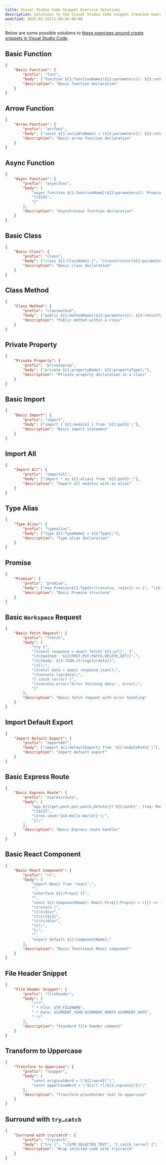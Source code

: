 ```yaml
---
title: Visual Studio Code Snippet Exercise Solutions
description: Solutions to the Visual Studio Code snippet creation exercises with complete code examples
modified: 2025-03-16T11:00:45-06:00
---
```


Below are some possible solutions to [these exercises around create snippets in Visual Studio Code](vscode-snippet-exercises.md).

## Basic Function

```json
{
	"Basic Function": {
		"prefix": "func",
		"body": ["function ${1:functionName}(${2:parameters}): ${3:returnType} {", "\t${4}", "}"],
		"description": "Basic function declaration"
	}
}
```

## Arrow Function

```json
{
	"Arrow Function": {
		"prefix": "arrfunc",
		"body": ["const ${1:variableName} = (${2:parameters}): ${3:returnType} => {", "\t${4}", "};"],
		"description": "Basic arrow function declaration"
	}
}
```

## Async Function

```json
{
	"Async Function": {
		"prefix": "asyncfunc",
		"body": [
			"async function ${1:functionName}(${2:parameters}): Promise<${3:returnType}> {",
			"\t${4}",
			"}"
		],
		"description": "Asynchronous function declaration"
	}
}
```

## Basic Class

```json
{
	"Basic Class": {
		"prefix": "class",
		"body": ["class ${1:ClassName} {", "\tconstructor(${2:parameters}) {", "\t\t${3}", "\t}", "}"],
		"description": "Basic class declaration"
	}
}
```

## Class Method

```json
{
	"Class Method": {
		"prefix": "classmethod",
		"body": ["public ${1:methodName}(${2:parameters}): ${3:returnType} {", "\t${4}", "}"],
		"description": "Public method within a class"
	}
}
```

## Private Property

```json
{
	"Private Property": {
		"prefix": "privateprop",
		"body": ["private ${1:propertyName}: ${2:propertyType};"],
		"description": "Private property declaration in a class"
	}
}
```

## Basic Import

```json
{
	"Basic Import": {
		"prefix": "import",
		"body": ["import { ${1:module} } from '${2:path}';"],
		"description": "Basic import statement"
	}
}
```

## Import All

```json
{
	"Import All": {
		"prefix": "importall",
		"body": ["import * as ${1:alias} from '${2:path}';"],
		"description": "Import all modules with an alias"
	}
}
```

## Type Alias

```json
{
	"Type Alias": {
		"prefix": "typealias",
		"body": ["type ${1:TypeName} = ${2:Type};"],
		"description": "Type alias declaration"
	}
}
```

## Promise

```json
{
	"Promise": {
		"prefix": "promise",
		"body": ["new Promise<${1:Type}>((resolve, reject) => {", "\t${2}", "});"],
		"description": "Basic Promise structure"
	}
}
```

## Basic `Workspace` Request

```json
{
	"Basic fetch Request": {
		"prefix": "ffetch",
		"body": [
			"try {",
			"\tconst response = await fetch('${1:url}', {",
			"\t\tmethod: '${2|POST,PUT,PATCH,DELETE,GET|}',",
			"\t\tbody: ${3:JSON.stringify(data)}",
			"\t});",
			"\tconst data = await response.json();",
			"\tconsole.log(data);",
			"} catch (error) {",
			"\tconsole.error('Error fetching data:', error);",
			"}"
		],
		"description": "Basic fetch request with error handling"
	}
}
```

## Import Default Export

```json
{
	"Import Default Export": {
		"prefix": "importdef",
		"body": ["import ${1:defaultExport} from '${2:modulePath}';"],
		"description": "Import default export"
	}
}
```

## Basic Express Route

```json
{
	"Basic Express Route": {
		"prefix": "expressroute",
		"body": [
			"app.${1|get,post,put,patch,delete|}('${2:path}', (req: Request, res: Response, next: NextFunction) => {",
			"\t${3}",
			"\tres.send('${4:Hello World!}');",
			"});"
		],
		"description": "Basic Express route handler"
	}
}
```

## Basic React Component

```json
{
	"Basic React Component": {
		"prefix": "rc",
		"body": [
			"import React from 'react';",
			"",
			"interface ${1:Props} {}",
			"",
			"const ${2:ComponentName}: React.FC<${1:Props}> = ({}) => {",
			"\treturn (",
			"\t\t<div>",
			"\t\t\t${3}",
			"\t\t</div>",
			"\t);",
			"};",
			"",
			"export default ${2:ComponentName};"
		],
		"description": "Basic functional React component"
	}
}
```

## File Header Snippet

```json
{
	"File Header Snippet": {
		"prefix": "fileheader",
		"body": [
			"/**",
			" * File: $TM_FILENAME",
			" * Date: $CURRENT_YEAR-$CURRENT_MONTH-$CURRENT_DATE",
			" */"
		],
		"description": "Standard file header comment"
	}
}
```

## Transform to Uppercase

```json
{
	"Transform to Uppercase": {
		"prefix": "toupper",
		"body": [
			"const originalWord = \"${1:word}\";",
			"const upperCaseWord = \"${1/(.*)/${1:/upcase}/}\";"
		],
		"description": "Transform placeholder text to uppercase"
	}
}
```

## Surround with `try…catch`

```json
{
	"Surround with try/catch": {
		"prefix": "trycatch",
		"body": ["try {", "\t$TM_SELECTED_TEXT", "} catch (error) {", "\tconsole.error(error);", "}"],
		"description": "Wrap selected code with try/catch"
	}
}
```
